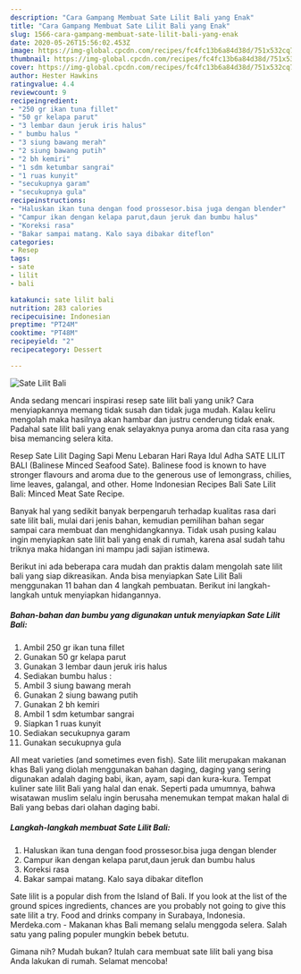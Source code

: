 ```yaml
---
description: "Cara Gampang Membuat Sate Lilit Bali yang Enak"
title: "Cara Gampang Membuat Sate Lilit Bali yang Enak"
slug: 1566-cara-gampang-membuat-sate-lilit-bali-yang-enak
date: 2020-05-26T15:56:02.453Z
image: https://img-global.cpcdn.com/recipes/fc4fc13b6a84d38d/751x532cq70/sate-lilit-bali-foto-resep-utama.jpg
thumbnail: https://img-global.cpcdn.com/recipes/fc4fc13b6a84d38d/751x532cq70/sate-lilit-bali-foto-resep-utama.jpg
cover: https://img-global.cpcdn.com/recipes/fc4fc13b6a84d38d/751x532cq70/sate-lilit-bali-foto-resep-utama.jpg
author: Hester Hawkins
ratingvalue: 4.4
reviewcount: 9
recipeingredient:
- "250 gr ikan tuna fillet"
- "50 gr kelapa parut"
- "3 lembar daun jeruk iris halus"
- " bumbu halus "
- "3 siung bawang merah"
- "2 siung bawang putih"
- "2 bh kemiri"
- "1 sdm ketumbar sangrai"
- "1 ruas kunyit"
- "secukupnya garam"
- "secukupnya gula"
recipeinstructions:
- "Haluskan ikan tuna dengan food prossesor.bisa juga dengan blender"
- "Campur ikan dengan kelapa parut,daun jeruk dan bumbu halus"
- "Koreksi rasa"
- "Bakar sampai matang. Kalo saya dibakar diteflon"
categories:
- Resep
tags:
- sate
- lilit
- bali

katakunci: sate lilit bali 
nutrition: 283 calories
recipecuisine: Indonesian
preptime: "PT24M"
cooktime: "PT48M"
recipeyield: "2"
recipecategory: Dessert

---
```



![Sate Lilit Bali](https://img-global.cpcdn.com/recipes/fc4fc13b6a84d38d/751x532cq70/sate-lilit-bali-foto-resep-utama.jpg)

Anda sedang mencari inspirasi resep sate lilit bali yang unik? Cara menyiapkannya memang tidak susah dan tidak juga mudah. Kalau keliru mengolah maka hasilnya akan hambar dan justru cenderung tidak enak. Padahal sate lilit bali yang enak selayaknya punya aroma dan cita rasa yang bisa memancing selera kita.

Resep Sate Lilit Daging Sapi Menu Lebaran Hari Raya Idul Adha SATE LILIT BALI (Balinese Minced Seafood Sate). Balinese food is known to have stronger flavours and aroma due to the generous use of lemongrass, chilies, lime leaves, galangal, and other. Home Indonesian Recipes Bali Sate Lilit Bali: Minced Meat Sate Recipe.

Banyak hal yang sedikit banyak berpengaruh terhadap kualitas rasa dari sate lilit bali, mulai dari jenis bahan, kemudian pemilihan bahan segar sampai cara membuat dan menghidangkannya. Tidak usah pusing kalau ingin menyiapkan sate lilit bali yang enak di rumah, karena asal sudah tahu triknya maka hidangan ini mampu jadi sajian istimewa.


Berikut ini ada beberapa cara mudah dan praktis dalam mengolah sate lilit bali yang siap dikreasikan. Anda bisa menyiapkan Sate Lilit Bali menggunakan 11 bahan dan 4 langkah pembuatan. Berikut ini langkah-langkah untuk menyiapkan hidangannya.

<!--inarticleads1-->

##### Bahan-bahan dan bumbu yang digunakan untuk menyiapkan Sate Lilit Bali:

1. Ambil 250 gr ikan tuna fillet
1. Gunakan 50 gr kelapa parut
1. Gunakan 3 lembar daun jeruk iris halus
1. Sediakan  bumbu halus :
1. Ambil 3 siung bawang merah
1. Gunakan 2 siung bawang putih
1. Gunakan 2 bh kemiri
1. Ambil 1 sdm ketumbar sangrai
1. Siapkan 1 ruas kunyit
1. Sediakan secukupnya garam
1. Gunakan secukupnya gula


All meat varieties (and sometimes even fish). Sate lilit merupakan makanan khas Bali yang diolah menggunakan bahan daging, daging yang sering digunakan adalah daging babi, ikan, ayam, sapi dan kura-kura. Tempat kuliner sate lilit Bali yang halal dan enak. Seperti pada umumnya, bahwa wisatawan muslim selalu ingin berusaha menemukan tempat makan halal di Bali yang bebas dari olahan daging babi. 

<!--inarticleads2-->

##### Langkah-langkah membuat Sate Lilit Bali:

1. Haluskan ikan tuna dengan food prossesor.bisa juga dengan blender
1. Campur ikan dengan kelapa parut,daun jeruk dan bumbu halus
1. Koreksi rasa
1. Bakar sampai matang. Kalo saya dibakar diteflon


Sate lilit is a popular dish from the Island of Bali. If you look at the list of the ground spices ingredients, chances are you probably not going to give this sate lilit a try. Food and drinks company in Surabaya, Indonesia. Merdeka.com - Makanan khas Bali memang selalu menggoda selera. Salah satu yang paling populer mungkin bebek betutu. 

Gimana nih? Mudah bukan? Itulah cara membuat sate lilit bali yang bisa Anda lakukan di rumah. Selamat mencoba!
